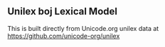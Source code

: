 Unilex boj Lexical Model
----------------------

This is built directly from Unicode.org unilex data at
https://github.com/unicode-org/unilex
